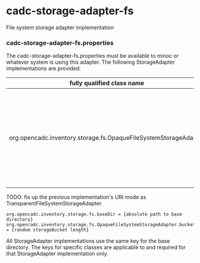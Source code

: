 # cadc-storage-adapter-fs
File system storage adapter implementation

### cadc-storage-adapter-fs.properties

The cadc-storage-adapter-fs.properties must be available to minoc or whatever system
is using this adapter. The following StorageAdapter implementations are provided:

|fully qualified class name|description|
|--------------------------|-----------|
|org.opencadc.inventory.storage.fs.OpaqueFileSystemStorageAdapter|stores files in an opaque structure in the filesystem, requires POSIX extended attribute support, iterator: scalable|

TODO: fix up the previous implementation's URI mode as TransparentFileSystemStorageAdapter.

```
org.opencadc.inventory.storage.fs.baseDir = {absolute path to base directory}
org.opencadc.inventory.storage.fs.OpaqueFileSystemStorageAdapter.bucketLength = {random storageBucket length}
```

All StorageAdapter implementations use the same key for the base directory. The keys for specific classes 
are applicable to and required for that StorageAdapter implementation only.


